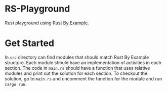 # RS-Playground
Rust playground using [Rust By Example](https://doc.rust-lang.org/stable/rust-by-example).

# Get Started
In `src` directory can find modules that should match Rust By Example structure. Each module should have an implementation of activities in each section. The code in `main.rs` should have a function that uses relative modules and print out the solution for each section. To checkout the solution, go to `main.rs` and uncomment the function for the module and run `cargo run`.
